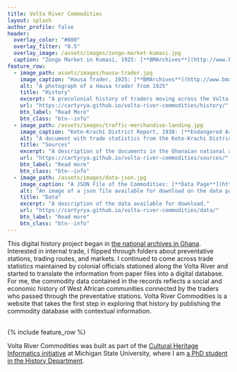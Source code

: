 ```yaml
---
title: Volta River Commodities
layout: splash
author_profile: false
header:
  overlay_color: "#000"
  overlay_filter: "0.5"
  overlay_image: /assets/images/zongo-market-kumasi.jpg
  caption: "Zongo Market in Kumasi, 1925: [**BMArchives**](http://www.bmarchives.org/items/show/70290)"
feature_row:
  - image_path: assets/images/hausa-trader.jpg
    image_caption: "Hausa Trader, 1925: [**BMArchives**](http://www.bmarchives.org/items/show/57785)"
    alt: "A photograph of a Hausa trader from 1925"
    title: "History"
    excerpt: "A precolonial history of traders moving across the Volta River."
    url: "https://cartyrya.github.io/volta-river-commodities/history/"
    btn_label: "Read More"
    btn_class: "btn--info"
  - image_path: /assets/images/traffic-merchandise-landing.jpg
    image_caption: "Kete-Krachi District Report, 1938: [**Endangered Archives Programme**](https://eap.bl.uk/archive-file/EAP541-1-3-57)"
    alt: "A document with trade statistics from the Kete-Krachi District in the Gold Coast in 1937-1938"
    title: "Sources"
    excerpt: "A description of the documents in the Ghanaian national archives with trade statistics."
    url: "https://cartyrya.github.io/volta-river-commodities/sources/"
    btn_label: "Read more"
    btn_class: "btn--info"
  - image_path: /assets/images/data-json.jpg
    image_caption: "A JSON File of the Commodities: [**Data Page**](https://cartyrya.github.io/volta-river-commodities/data/)"
    alt: "An image of a json file available for download on the data page"
    title: "Data"
    excerpt: "A description of the data available for download."
    url: "https://cartyrya.github.io/volta-river-commodities/data/"
    btn_label: "Read more"
    btn_class: "btn--info"
---
```


This digital history project began in [the national archives in Ghana](https://praad.gov.gh/). Interested in internal trade, I flipped through folders about preventative stations, trading routes, and markets. I continued to come across trade statistics maintained by colonial officials stationed along the Volta River and started to translate the information from paper files into a digital database. For me, the commodity data contained in the records reflects a social and economic history of West African communities connected by the traders who passed through the preventative stations. Volta River Commodities is a website that takes the first step in exploring that history by publishing the commodity database with contextual information.<br/><br/>

{% include feature_row %}

Volta River Commodities was built as part of the [Cultural Heritage Informatics initiative](http://chi.anthropology.msu.edu/) at Michigan State University, where I am [a PhD student in the History Department](https://history.msu.edu/people/graduate-students/ryan-carty/).
